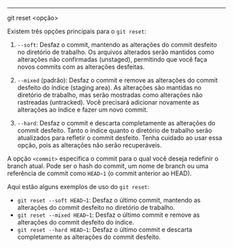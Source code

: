 ***
git reset <opção> <commit>

Existem três opções principais para o `git reset`:

1.  `--soft`: Desfaz o commit, mantendo as alterações do commit desfeito no diretório de trabalho. Os arquivos alterados serão mantidos como alterações não confirmadas (unstaged), permitindo que você faça novos commits com as alterações desfeitas.
    
2.  `--mixed` (padrão): Desfaz o commit e remove as alterações do commit desfeito do índice (staging area). As alterações são mantidas no diretório de trabalho, mas serão mostradas como alterações não rastreadas (untracked). Você precisará adicionar novamente as alterações ao índice e fazer um novo commit.
    
3.  `--hard`: Desfaz o commit e descarta completamente as alterações do commit desfeito. Tanto o índice quanto o diretório de trabalho serão atualizados para refletir o commit desfeito. Tenha cuidado ao usar essa opção, pois as alterações não serão recuperáveis.
    

A opção `<commit>` especifica o commit para o qual você deseja redefinir o branch atual. Pode ser o hash do commit, um nome de branch ou uma referência de commit como `HEAD~1` (o commit anterior ao HEAD).

Aqui estão alguns exemplos de uso do `git reset`:

-   `git reset --soft HEAD~1`: Desfaz o último commit, mantendo as alterações do commit desfeito no diretório de trabalho.
-   `git reset --mixed HEAD~1`: Desfaz o último commit e remove as alterações do commit desfeito do índice.
-   `git reset --hard HEAD~1`: Desfaz o último commit e descarta completamente as alterações do commit desfeito.